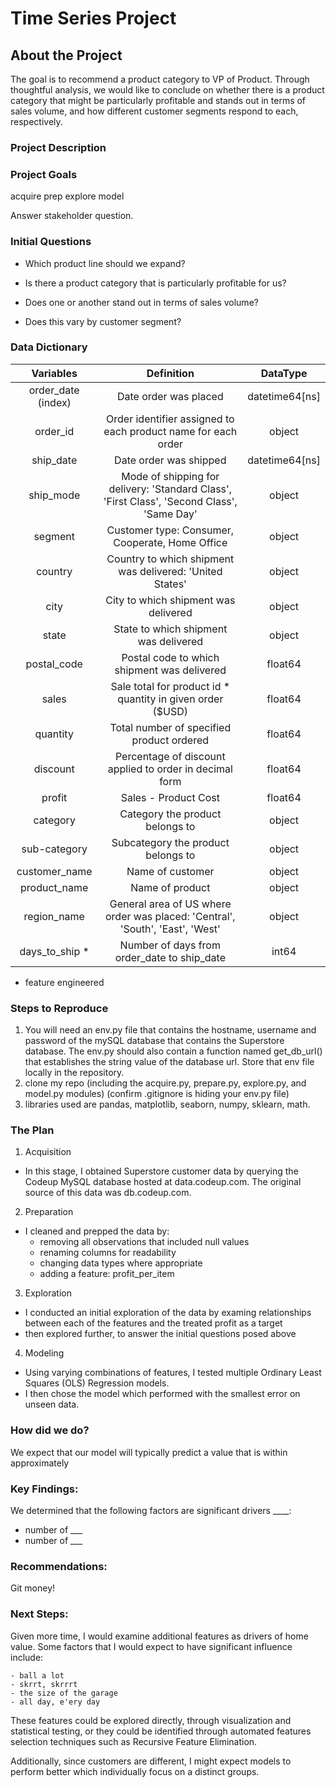 # Time Series Project

## About the Project

The goal is to recommend a product category to VP of Product. Through thoughtful analysis, we would like to conclude on whether there is a product category that might be particularly profitable and stands out in terms of sales volume, and how different customer segments respond to each, respectively.

### Project Description

### Project Goals

acquire
prep
explore
model

Answer stakeholder question.

### Initial Questions

- Which product line should we expand?

- Is there a product category that is particularly profitable for us?

- Does one or another stand out in terms of sales volume?

- Does this vary by customer segment?

### Data Dictionary

|  Variables             |    Definition                              |    DataType             |
| :--------------------:   | :----------------------------------------: | :--------------------: |
order_date (index)    |  Date order was placed                          |  datetime64[ns]    |
order_id              |  Order identifier assigned to each product name for each order | object |
ship_date             |  Date order was shipped                         | datetime64[ns]       |
ship_mode             |  Mode of shipping for delivery:  'Standard Class', 'First Class', 'Second Class', 'Same Day'  | object      |
segment               |  Customer type: Consumer, Cooperate, Home Office  |  object     |
country               |  Country to which shipment was delivered: 'United States'  |    object   |
city                  |  City to which shipment was delivered  |  object    |
state                 |  State to which shipment was delivered  |  object    |
postal_code           |  Postal code to which shipment was delivered   |  float64   |
sales                 |  Sale total for product id * quantity in given order ($USD)  | float64     |
quantity              |  Total number of specified product ordered  | float64     |
discount              |  Percentage of discount applied to order in decimal form  | float64     |
profit                |  Sales - Product Cost  | float64     |
category              |  Category the product belongs to  | object    |
sub-category          |  Subcategory the product belongs to  |  object    |
customer_name         |  Name of customer   | object     |
product_name          |  Name of product  |  object    |
region_name           |  General area of US where order was placed: 'Central', 'South', 'East', 'West'  |  object    |
days_to_ship *        |  Number of days from order_date to ship_date  |  int64    |
* feature engineered

### Steps to Reproduce

1. You will need an env.py file that contains the hostname, username and password of the mySQL database that contains the Superstore database. The env.py should also contain a function named get_db_url() that establishes the string value of the database url. Store that env file locally in the repository. 
2. clone my repo (including the acquire.py, prepare.py, explore.py, and model.py modules) (confirm .gitignore is hiding your env.py file)
3. libraries used are pandas, matplotlib, seaborn, numpy, sklearn, math.

### The Plan

1. Acquisition
- In this stage, I obtained Superstore customer data by querying the Codeup MySQL database hosted at data.codeup.com. The original source of this data was db.codeup.com.
2. Preparation
- I cleaned and prepped the data by:
    - removing all observations that included null values
    - renaming columns for readability
    - changing data types where appropriate
    - adding a feature: profit_per_item
3. Exploration
- I conducted an initial exploration of the data by examing relationships between each of the features and the treated profit as a target
- then explored further, to answer the initial questions posed above
4. Modeling 
- Using varying combinations of features, I tested multiple Ordinary Least Squares (OLS) Regression models. 
- I then chose the model which performed with the smallest error on unseen data.

### How did we do?

We expect that our model will typically predict a value that is within approximately 

### Key Findings:

We determined that the following factors are significant drivers ____:
- number of ___
- number of ___

### Recommendations:

Git money! 

### Next Steps: 

Given more time, I would examine additional features as drivers of home value. Some factors that I would expect to have significant influence include:

    - ball a lot
    - skrrt, skrrrt
    - the size of the garage
    - all day, e'ery day
    
These features could be explored directly, through visualization and statistical testing, or they could be identified through automated features selection techniques such as Recursive Feature Elimination. 

Additionally, since customers are different, I might expect models to perform better which individually focus on a distinct groups.